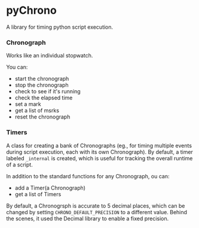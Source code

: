 # pyChrono

A library for timing python script execution.

### Chronograph

Works like an individual stopwatch.

You can:

* start the chronograph
* stop the chronograph
* check to see if it's running
* check the elapsed time
* set a mark
* get a list of msrks
* reset the chronograph

### Timers

A class for creating a bank of Chronographs (eg., for timing multiple events during script execution, each with its own
Chronograph). By default, a timer labeled `_internal` is created, which is useful for tracking the overall runtime of a
script.

In addition to the standard functions for any Chronograph, ou can:

* add a Timer(a Chronograph)
* get a list of Timers

By default, a Chronogrsph is accurate to 5 decimal places, which can be changed by setting `CHRONO_DEFAULT_PRECISION` to
a different value. Behind the scenes, it used the Decimal library to enable a fixed precision.


